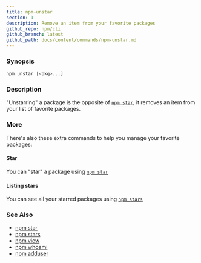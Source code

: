 ```yaml
---
title: npm-unstar
section: 1
description: Remove an item from your favorite packages
github_repo: npm/cli
github_branch: latest
github_path: docs/content/commands/npm-unstar.md
---
```


### Synopsis

```bash
npm unstar [<pkg>...]
```

### Description

"Unstarring" a package is the opposite of [`npm star`](/cli/v7/commands/npm-star),
it removes an item from your list of favorite packages.

### More

There's also these extra commands to help you manage your favorite packages:

#### Star

You can "star" a package using [`npm star`](/cli/v7/commands/npm-star)

#### Listing stars

You can see all your starred packages using [`npm stars`](/cli/v7/commands/npm-stars)

### See Also

* [npm star](/cli/v7/commands/npm-star)
* [npm stars](/cli/v7/commands/npm-stars)
* [npm view](/cli/v7/commands/npm-view)
* [npm whoami](/cli/v7/commands/npm-whoami)
* [npm adduser](/cli/v7/commands/npm-adduser)

